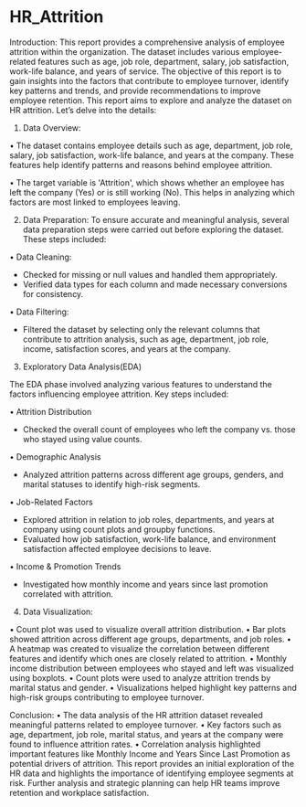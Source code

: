 # HR_Attrition

Introduction:
This report provides a comprehensive analysis of employee attrition within the organization. The dataset includes various employee-related features such as age, job role, department, salary, job satisfaction, work-life balance, and years of service. The objective of this report is to gain insights into the factors that contribute to employee turnover, identify key patterns and trends, and provide recommendations to improve employee retention.
This report aims to explore and analyze the dataset on HR attrition. Let’s delve into the details:

1.	Data Overview:

•	The dataset contains employee details such as age, department, job role, salary, job satisfaction, work-life balance, and years at the company.
These features help identify patterns and reasons behind employee attrition.

•	The target variable is 'Attrition', which shows whether an employee has left the company (Yes) or is still working (No).
This helps in analyzing which factors are most linked to employees leaving.

2.	Data Preparation:
To ensure accurate and meaningful analysis, several data preparation steps were carried out before exploring the dataset. These steps included:

•	Data Cleaning:

-	Checked for missing or null values and handled them appropriately.
-	Verified data types for each column and made necessary conversions for consistency.

•	Data Filtering:

-	Filtered the dataset by selecting only the relevant columns that contribute to attrition analysis, such as age, department, job role, income, satisfaction scores, and years at the company.

3.	Exploratory Data Analysis(EDA)

The EDA phase involved analyzing various features to understand the factors influencing employee attrition. Key steps included:

•	Attrition Distribution
-	Checked the overall count of employees who left the company vs. those who stayed using value counts.

•	Demographic Analysis
-	Analyzed attrition patterns across different age groups, genders, and marital statuses to identify high-risk segments.

•	Job-Related Factors
-	Explored attrition in relation to job roles, departments, and years at company using count plots and groupby functions.
-	Evaluated how job satisfaction, work-life balance, and environment satisfaction affected employee decisions to leave.

•	Income & Promotion Trends
-	Investigated how monthly income and years since last promotion correlated with attrition.


4.	Data Visualization:

•	Count plot was used to visualize overall attrition distribution.
•	Bar plots showed attrition across different age groups, departments, and job roles.
•	A heatmap was created to visualize the correlation between different features and identify which ones are closely related to attrition.
•	Monthly income distribution between employees who stayed and left was visualized using boxplots.
•	Count plots were used to analyze attrition trends by marital status and gender.
•	Visualizations helped highlight key patterns and high-risk groups contributing to employee turnover.

Conclusion:
•	The data analysis of the HR attrition dataset revealed meaningful patterns related to employee turnover.
•	Key factors such as age, department, job role, marital status, and years at the company were found to influence attrition rates.
•	Correlation analysis highlighted important features like Monthly Income and Years Since Last Promotion as potential drivers of attrition.
This report provides an initial exploration of the HR data and highlights the importance of identifying employee segments at risk. Further analysis and strategic planning can help HR teams improve retention and workplace satisfaction.
